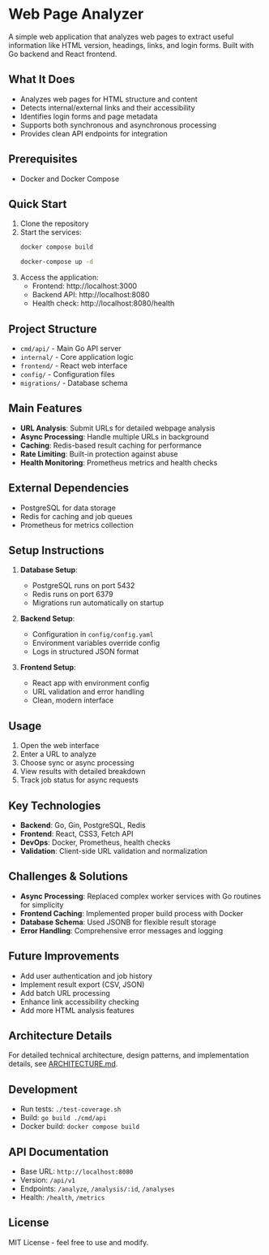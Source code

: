 # Web Page Analyzer

A simple web application that analyzes web pages to extract useful information like HTML version, headings, links, and login forms. Built with Go backend and React frontend.

## What It Does

- Analyzes web pages for HTML structure and content
- Detects internal/external links and their accessibility
- Identifies login forms and page metadata
- Supports both synchronous and asynchronous processing
- Provides clean API endpoints for integration

## Prerequisites

- Docker and Docker Compose

## Quick Start

1. Clone the repository
2. Start the services:
   ```bash
   docker compose build
   ``` 
   ```bash
   docker-compose up -d
   ```
3. Access the application:
   - Frontend: http://localhost:3000
   - Backend API: http://localhost:8080
   - Health check: http://localhost:8080/health

## Project Structure

- `cmd/api/` - Main Go API server
- `internal/` - Core application logic
- `frontend/` - React web interface
- `config/` - Configuration files
- `migrations/` - Database schema

## Main Features

- **URL Analysis**: Submit URLs for detailed webpage analysis
- **Async Processing**: Handle multiple URLs in background
- **Caching**: Redis-based result caching for performance
- **Rate Limiting**: Built-in protection against abuse
- **Health Monitoring**: Prometheus metrics and health checks

## External Dependencies

- PostgreSQL for data storage
- Redis for caching and job queues
- Prometheus for metrics collection

## Setup Instructions

1. **Database Setup**:
   - PostgreSQL runs on port 5432
   - Redis runs on port 6379
   - Migrations run automatically on startup

2. **Backend Setup**:
   - Configuration in `config/config.yaml`
   - Environment variables override config
   - Logs in structured JSON format

3. **Frontend Setup**:
   - React app with environment config
   - URL validation and error handling
   - Clean, modern interface

## Usage

1. Open the web interface
2. Enter a URL to analyze
3. Choose sync or async processing
4. View results with detailed breakdown
5. Track job status for async requests

## Key Technologies

- **Backend**: Go, Gin, PostgreSQL, Redis
- **Frontend**: React, CSS3, Fetch API
- **DevOps**: Docker, Prometheus, health checks
- **Validation**: Client-side URL validation and normalization

## Challenges & Solutions

- **Async Processing**: Replaced complex worker services with Go routines for simplicity
- **Frontend Caching**: Implemented proper build process with Docker
- **Database Schema**: Used JSONB for flexible result storage
- **Error Handling**: Comprehensive error messages and logging

## Future Improvements

- Add user authentication and job history
- Implement result export (CSV, JSON)
- Add batch URL processing
- Enhance link accessibility checking
- Add more HTML analysis features

## Architecture Details

For detailed technical architecture, design patterns, and implementation details, see [ARCHITECTURE.md](./ARCHITECTURE.md).

## Development

- Run tests: `./test-coverage.sh`
- Build: `go build ./cmd/api`
- Docker build: `docker compose build`

## API Documentation

- Base URL: `http://localhost:8080`
- Version: `/api/v1`
- Endpoints: `/analyze`, `/analysis/:id`, `/analyses`
- Health: `/health`, `/metrics`

## License

MIT License - feel free to use and modify.
